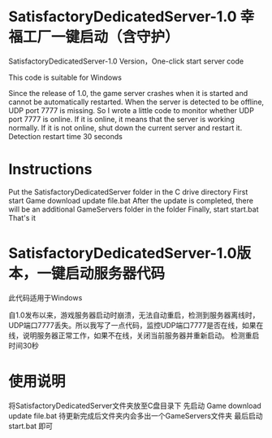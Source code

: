 # SatisfactoryDedicatedServer-1.0   幸福工厂一键启动（含守护）
SatisfactoryDedicatedServer-1.0 Version，One-click start server code

This code is suitable for Windows


Since the release of 1.0, the game server crashes when it is started and cannot be automatically restarted. When the server is detected to be offline, UDP port 7777 is missing. So I wrote a little code to monitor whether UDP port 7777 is online. If it is online, it means that the server is working normally. If it is not online, shut down the current server and restart it.
Detection restart time 30 seconds

# Instructions

Put the SatisfactoryDedicatedServer folder in the C drive directory
First start Game download update file.bat
After the update is completed, there will be an additional GameServers folder in the folder
Finally, start start.bat
That's it

# SatisfactoryDe​​dicatedServer-1.0版本，一键启动服务器代码

此代码适用于Windows

自1.0发布以来，游戏服务器启动时崩溃，无法自动重启，检测到服务器离线时，UDP端口7777丢失。所以我写了一点代码，监控UDP端口7777是否在线，如果在线，说明服务器正常工作，如果不在线，关闭当前服务器并重新启动。
检测重启时间30秒

# 使用说明

将SatisfactoryDedicatedServer文件夹放至C盘目录下
先启动    Game download update file.bat
待更新完成后文件夹内会多出一个GameServers文件夹
最后启动   start.bat
即可
